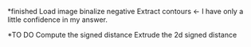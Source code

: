 *finished
Load image
binalize
negative
Extract contours <- I have only a little confidence in my answer.

*TO DO
Compute the signed distance
Extrude the 2d signed distance
~~~
